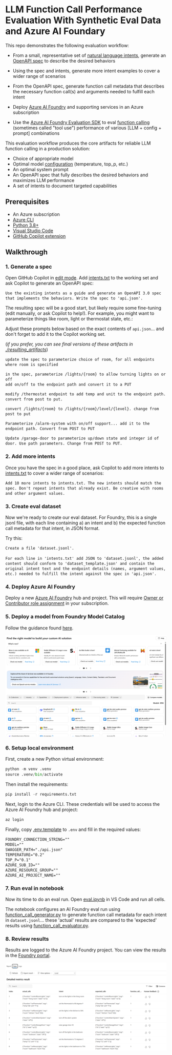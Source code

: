 # LLM Function Call Performance Evaluation With Synthetic Eval Data and Azure AI Foundary

This repo demonstrates the following evaluation workflow:

- From a small, representative set of [natural language intents](./intents.txt), generate an [OpenAPI spec](https://spec.openapis.org/oas/latest.html) to describe the desired behaviors

- Using the spec and intents, generate more intent examples to cover a wider range of scenarios

- From the OpenAPI spec, generate function call metadata that describes the necessary function call(s) and arguments needed to fulfill each intent

- Deploy [Azure AI Foundry](https://learn.microsoft.com/en-us/azure/ai-studio/what-is-ai-studio) and supporting services in an Azure subscription

- Use the [Azure AI Foundry Evaluation SDK](https://learn.microsoft.com/en-us/azure/ai-studio/how-to/develop/evaluate-sdk) to eval [function calling](https://platform.openai.com/docs/guides/function-calling) (sometimes called "tool use") performance of various [LLM + config + prompt] combinations

This evaluation workflow produces the core artifacts for reliable LLM function calling in a production solution:

- Choice of appropriate model
- Optimal model [configuration](https://www.promptingguide.ai/introduction/settings) (temperature, top_p, etc.)
- An optimal system prompt
- An OpenAPI spec that fully describes the desired behaviors and maximizes LLM performance
- A set of intents to document targeted capabilities

## Prerequisites

- An Azure subscription
- [Azure CLI](https://learn.microsoft.com/en-us/cli/azure/install-azure-cli)
- [Python 3.8+](https://www.python.org/downloads/)
- [Visual Studio Code](https://code.visualstudio.com/)
- [GitHub Copilot extension](https://marketplace.visualstudio.com/items?itemName=GitHub.copilot)

## Walkthrough

### 1. Generate a spec

Open GitHub Copilot in [edit mode](https://code.visualstudio.com/docs/copilot/copilot-edits#_use-edit-mode). Add [intents.txt](./intents.txt) to the working set and ask Copilot to generate an OpenAPI spec:

```
Use the existing intents as a guide and generate an OpenAPI 3.0 spec that implements the behaviors. Write the spec to 'api.json'.
```

The resulting spec will be a good start, but likely require some fine-tuning (edit manually, or ask Copilot to help!). For example, you might want to parameterize things like room, light or thermostat state, etc.:

Adjust these prompts below based on the exact contents of `api.json`... and don't forget to add it to the Copilot working set.

(_if you prefer, you can see final versions of these artifacts in [./resulting_artifacts](./resulting_artifacts)_)

```
update the spec to parameterize choice of room, for all endpoints where room is specified
```

```
in the spec, parameterize /lights/{room} to allow turning lights on or off
add on/off to the endpoint path and convert it to a PUT
```

```
modify /thermostat endpoint to add temp and unit to the endpoint path. convert from post to put.
```

```
convert /lights/{room} to /lights/{room}/level/{level}. change from post to put
```

```
Parameterize /alarm-system with on/off support... add it to the endpoint path. Convert from POST to PUT
```

```
Update /garage-door to parameterize up/down state and integer id of door. Use path parameters. Change from POST to PUT.
```

### 2. Add more intents

Once you have the spec in a good place, ask Copilot to add more intents to [intents.txt](./intents.txt) to cover a wider range of scenarios:

```
Add 10 more intents to intents.txt. The new intents should match the spec. Don't repeat intents that already exist. Be creative with rooms and other argument values.
```

### 3. Create eval dataset

Now we're ready to create our eval dataset. For Foundry, this is a single jsonl file, with each line containing a) an intent and b) the expected function call metadata for that intent, in JSON format.

Try this:

```
Create a file 'dataset.jsonl'.

For each line in 'intents.txt' add JSON to 'dataset.jsonl', the added content should conform to 'dataset_template.json' and contain the original intent text and the endpoint details (names, argument values, etc.) needed to fulfill the intent against the spec in 'api.json'.
```

### 4. Deploy Azure AI Foundry

Deploy a new [Azure AI Foundry](https://learn.microsoft.com/en-us/azure/ai-studio/concepts/architecture) hub and project. This will require [Owner or Contributor role assignment](https://learn.microsoft.com/en-us/azure/ai-studio/concepts/rbac-ai-studio) in your subscription.

### 5. Deploy a model from Foundry Model Catalog

Follow the guidance found [here](https://learn.microsoft.com/en-us/azure/ai-studio/concepts/deployments-overview).

![](./assets/foundry_model_catalog.png)

### 6. Setup local environment

First, create a new Python virtual environment:

```python
python -m venv .venv
source .venv/bin/activate
```

Then install the requirements:

```python
pip install -r requirements.txt
```

Next, login to the Azure CLI. These credentials will be used to access the Azure AI Foundry hub and project:

```bash
az login
```

Finally, copy [.env.template](./.env.template) to `.env` and fill in the required values:

```
FOUNDRY_CONNECTION_STRING=""
MODEL=""
SWAGGER_PATH="./api.json"
TEMPERATURE="0.2"
TOP_P="0.1"
AZURE_SUB_ID=""
AZURE_RESOURCE_GROUP=""
AZURE_AI_PROJECT_NAME=""
```

### 7. Run eval in notebook

Now its time to do an eval run. Open [eval.ipynb](./eval.ipynb) in VS Code and run all cells.

The notebook configures an AI Foundry eval run using [function_call_generator.py](./function_call_generator.py) to generate function call metadata for each intent in `dataset.jsonl`... these 'actual' results are compared to the 'expected' results using [function_call_evaluator.py](./function_call_evaluator.py).

### 8. Review results

Results are logged to the Azure AI Foundry project. You can view the results in the [Foundry portal](https://learn.microsoft.com/en-us/azure/ai-studio/how-to/evaluate-results).

![](./assets/foundry_eval_results.png)